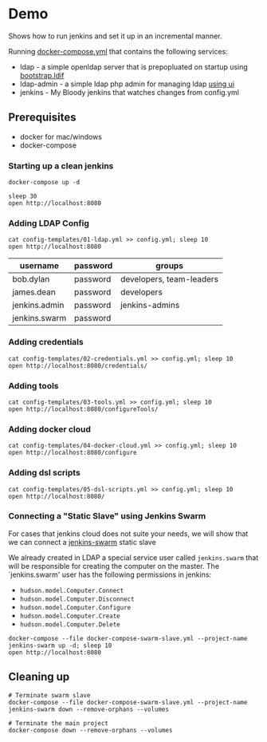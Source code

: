 # Demo

Shows how to run jenkins and set it up in an incremental manner.

Running [docker-compose.yml](docker-compose.yml) that contains the following services:
* ldap - a simple openldap server that is prepopluated on startup using [bootstrap.ldif](ldap/bootstrap/custom.ldif)
* ldap-admin - a simple ldap php admin for managing ldap [using ui](https://localhost:6443)
* jenkins - My Bloody jenkins that watches changes from config.yml


## Prerequisites
* docker for mac/windows
* docker-compose


### Starting up a clean jenkins

```shell
docker-compose up -d

sleep 30
open http://localhost:8080
```

### Adding LDAP Config

```shell
cat config-templates/01-ldap.yml >> config.yml; sleep 10
open http://localhost:8080
```

|username|password|groups|
---|---|--|
|bob.dylan|password|developers, team-leaders
|james.dean|password|developers|
|jenkins.admin|password|jenkins-admins
|jenkins.swarm|password|

### Adding credentials
```shell
cat config-templates/02-credentials.yml >> config.yml; sleep 10
open http://localhost:8080/credentials/
```

### Adding tools
```shell
cat config-templates/03-tools.yml >> config.yml; sleep 10
open http://localhost:8080/configureTools/
```

### Adding docker cloud
```shell
cat config-templates/04-docker-cloud.yml >> config.yml; sleep 10
open http://localhost:8080/configure
```

### Adding dsl scripts
```shell
cat config-templates/05-dsl-scripts.yml >> config.yml; sleep 10
open http://localhost:8080/
```

### Connecting a "Static Slave" using Jenkins Swarm
For cases that jenkins cloud does not suite your needs, we will show that we can connect a [jenkins-swarm](https://plugins.jenkins.io/swarm) static slave

We already created in LDAP a special service user called `jenkins.swarm` that will be responsible for creating the computer on the master. The `jenkins.swarm' user has the following permissions in jenkins:
* `hudson.model.Computer.Connect`
* `hudson.model.Computer.Disconnect`
* `hudson.model.Computer.Configure`
* `hudson.model.Computer.Create`
* `hudson.model.Computer.Delete`

```shell
docker-compose --file docker-compose-swarm-slave.yml --project-name jenkins-swarm up -d; sleep 10
open http://localhost:8080
```

## Cleaning up
```shell
# Terminate swarm slave
docker-compose --file docker-compose-swarm-slave.yml --project-name jenkins-swarm down --remove-orphans --volumes

# Terminate the main project
docker-compose down --remove-orphans --volumes
```
